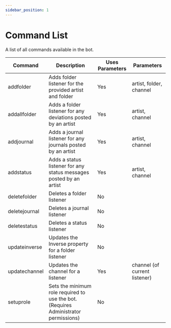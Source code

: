 ```yaml
---
sidebar_position: 1
---
```

# Command List

A list of all commands available in the bot.

| Command | Description                           | Uses Parameters | Parameters |
|---------|---------------------------------------|--------------------------------------|------------|
| addfolder   | Adds folder listener for the provided artist and folder | Yes             | artist, folder, channel            |
| addallfolder  | Adds a folder listener for any deviations posted by an artist | Yes | artist, channel |
| addjournal   | Adds a journal listener for any journals posted by an artist      | Yes | artist, channel |
| addstatus   | Adds a status listener for any status messages posted by an artist      | Yes | artist, channel |
| deletefolder   | Deletes a folder listener      | No             |            |
| deletejournal   | Deletes a journal listener      | No             |            |
| deletestatus   | Deletes a status listener      | No             |            |
| updateinverse   | Updates the Inverse property for a folder listener      | No             |            |
| updatechannel   | Updates the channel for a listener      | Yes             | channel (of current listener)           |
| setuprole   | Sets the minimum role required to use the bot. (Requires Administrator permissions)      | No             |            |
